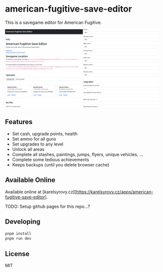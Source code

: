 american-fugitive-save-editor
=============================

This is a savegame editor for American Fugitive.

![Screenshots](./editor.png)

## Features
- Set cash, upgrade points, health
- Set ammo for all guns
- Set upgrades to any level
- Unlock all areas
- Complete all stashes, paintings, jumps, flyers, unique vehicles, ...
- Complete some tedious achievements
- Keeps backups (until you delete browser cache)

## Available Online

Available online at [karelsyrovy.cz][https://karelsyrovy.cz/apps/american-fugitive-save-editor].

TODO: Setup github pages for this repo...?

## Developing

```sh
pnpm install
pnpm run dev
```

## License

MIT
